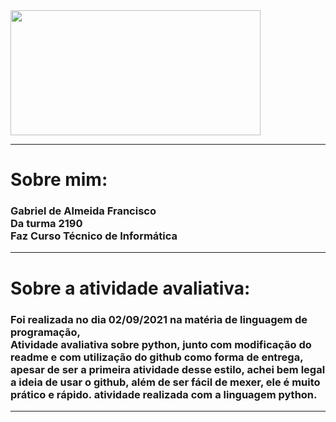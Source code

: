 <img src="https://www1.satc.edu.br/parcelamento_satc/assets/img/logotipo_horizontal.png" width="400" height="200" />
<hr size="3" color=black>
<h1>
Sobre mim:
</h1>
<h3>
Gabriel de Almeida Francisco
<br>
Da turma 2190
<br>
Faz Curso Técnico de Informática
<br>
</h3>
<hr size="3" color=black>
<h1>
Sobre a atividade avaliativa:</h1>
<h3>
Foi realizada no dia 02/09/2021 na matéria de linguagem de programação,
<br>
Atividade avaliativa sobre python, junto com modificação do readme e com utilização do github como forma de entrega, apesar de ser a primeira atividade desse estilo, achei bem legal a ideia de usar o github, além de ser fácil de mexer, ele é muito prático e rápido. atividade realizada com a linguagem python.
</h3>
<hr size="3" color=black>
